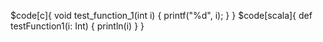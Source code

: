 $code[c]{
  void test_function_1(int i) {
      printf("%d", i);
  }
}
$code[scala]{
  def testFunction1(i: Int) {
    println(i)
  }
}
